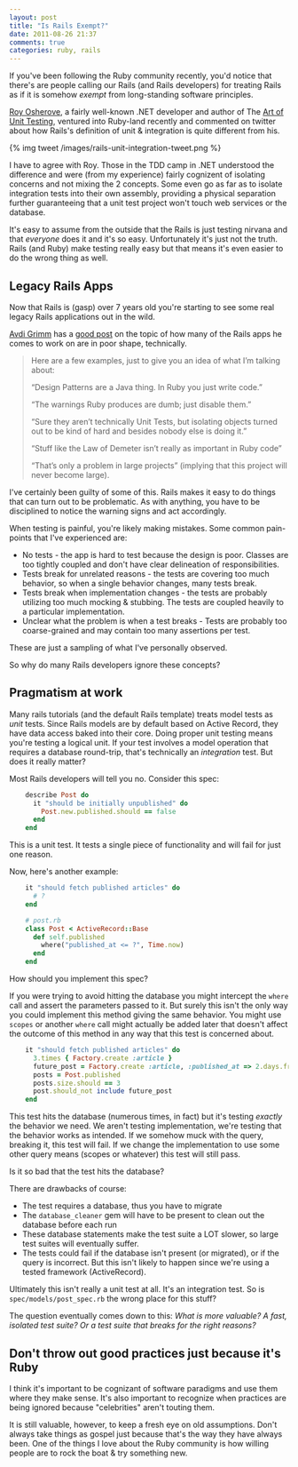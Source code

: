 ```yaml
---
layout: post
title: "Is Rails Exempt?"
date: 2011-08-26 21:37
comments: true
categories: ruby, rails
---
```


If you've been following the Ruby community recently, you'd notice that
there's are people calling our Rails (and Rails developers) for treating
Rails as if it is somehow _exempt_ from long-standing software
principles.

[Roy Osherove](http://osherove.com/), a fairly well-known .NET developer and author of The [Art of Unit Testing](http://artofunittesting.com/), ventured into Ruby-land
recently and commented on twitter about how Rails's
definition of unit & integration is quite different from his.

{% img tweet /images/rails-unit-integration-tweet.png %}

I have to agree with Roy. Those in the TDD camp in .NET understood the
difference and were (from my experience) fairly cognizent of isolating
concerns and not mixing the 2 concepts. Some even go as far as to
isolate integration tests into their own assembly, providing a physical
separation further guaranteeing that a unit test project won't touch
web services or the database.

It's easy to assume from the outside that the Rails is just testing
nirvana and that _everyone_ does it and it's so easy.  Unfortunately it's
just not the truth.  Rails (and Ruby) make testing really easy but that
means it's even easier to do the wrong thing as well.

## Legacy Rails Apps

Now that Rails is (gasp) over 7 years old you're starting to see some
real legacy Rails applications out in the wild.

[Avdi Grimm](http://twitter.com/avdi) has a [good post](http://avdi.org/devblog/2011/08/22/your-code-is-my-hell/) on the topic of how many of the Rails apps he comes to work on are in poor shape, technically.

> Here are a few examples, just to give you an idea of what I’m talking about:
> 
> “Design Patterns are a Java thing. In Ruby you just write code.”
> 
> “The warnings Ruby produces are dumb; just disable them.”
> 
> “Sure they aren’t technically Unit Tests, but isolating objects turned out to be kind of hard and besides nobody else is doing it.”
> 
> “Stuff like the Law of Demeter isn’t really as important in Ruby code”
> 
> “That’s only a problem in large projects” (implying that this project will never become large).
> 

I've certainly been guilty of some of this. Rails makes it easy to do
things that can turn out to be problematic. As with anything, you have
to be disciplined to notice the warning signs and act accordingly.

When testing is painful, you're likely making mistakes. Some common
pain-points that I've experienced are:

* No tests - the app is hard to test because the design is poor. Classes
  are too tightly coupled and don't have clear delineation of
responsibilities.
* Tests break for unrelated reasons - the tests are covering too much
  behavior, so when a single behavior changes, many tests break.
* Tests break when implementation changes - the tests are probably
  utilizing too much mocking & stubbing. The tests are coupled heavily
to a particular implementation.
* Unclear what the problem is when a test breaks - Tests are probably
  too coarse-grained and may contain too many assertions per test.

These are just a sampling of what I've personally observed.

So why do many Rails developers ignore these concepts?

## Pragmatism at work

Many rails tutorials (and the default Rails template) treats model tests
as _unit_ tests. Since Rails models are by default based on Active
Record, they have data access baked into their core.  Doing proper unit
testing means you're testing a logical unit.  If your test involves a
model operation that requires a database round-trip, that's technically
an _integration_ test.  But does it really matter?

Most Rails developers will tell you no. Consider this spec:

```ruby
    describe Post do
      it "should be initially unpublished" do
        Post.new.published.should == false
      end
    end
```

This is a unit test. It tests a single piece of functionality and will
fail for just one reason.

Now, here's another example:

```ruby
    it "should fetch published articles" do
      # ?
    end
```

```ruby
    # post.rb
    class Post < ActiveRecord::Base
      def self.published
        where("published_at <= ?", Time.now)
      end
    end
```

How should you implement this spec? 

If you were trying to avoid hitting the database you might intercept the
`where` call and assert the parameters passed to it. But surely this
isn't the only way you could implement this method giving the same
behavior.  You might use `scopes` or another `where` call might actually
be added later that doesn't affect the outcome of this method in any way
that this test is concerned about.

```ruby
    it "should fetch published articles" do
      3.times { Factory.create :article }
      future_post = Factory.create :article, :published_at => 2.days.from_now
      posts = Post.published
      posts.size.should == 3
      post.should_not include future_post
    end
```

This test hits the database (numerous times, in fact) but it's testing
_exactly_ the behavior we need.  We aren't testing implementation, we're
testing that the behavior works as intended.  If we somehow muck with
the query, breaking it, this test will fail.  If we change the
implementation to use some other query means (scopes or whatever) this
test will still pass.

Is it so bad that the test hits the database?

There are drawbacks of course:

* The test requires a database, thus you have to migrate
* The `database_cleaner` gem will have to be present to clean out the
  database before each run
* These database statements make the test suite a LOT slower, so large
  test suites will eventually suffer.
* The tests could fail if the database isn't present (or migrated), or
  if the query is incorrect.  But this isn't likely to happen since
we're using a tested framework (ActiveRecord).

Ultimately this isn't really a unit test at all.  It's an integration
test.  So is `spec/models/post_spec.rb` the wrong place for this stuff?

The question eventually comes down to this: *What is more valuable?  A
fast, isolated test suite?  Or a test suite that breaks for the right
reasons?*

## Don't throw out good practices just because it's Ruby

I think it's important to be cognizant of software paradigms and use
them where they make sense. It's also important to recognize when
practices are being ignored because "celebrities" aren't touting them.

It is still valuable, however, to keep a fresh eye on old assumptions. Don't
always take things as gospel just because that's the way they have
always been. One
of the things I love about the Ruby community is how willing people are
to rock the boat & try something new.


